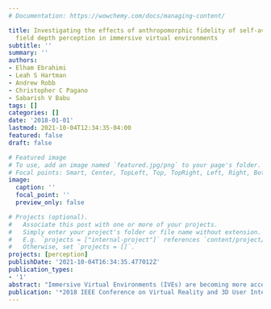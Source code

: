 ```yaml
---
# Documentation: https://wowchemy.com/docs/managing-content/

title: Investigating the effects of anthropomorphic fidelity of self-avatars on near
  field depth perception in immersive virtual environments
subtitle: ''
summary: ''
authors:
- Elham Ebrahimi
- Leah S Hartman
- Andrew Robb
- Christopher C Pagano
- Sabarish V Babu
tags: []
categories: []
date: '2018-01-01'
lastmod: 2021-10-04T12:34:35-04:00
featured: false
draft: false

# Featured image
# To use, add an image named `featured.jpg/png` to your page's folder.
# Focal points: Smart, Center, TopLeft, Top, TopRight, Left, Right, BottomLeft, Bottom, BottomRight.
image:
  caption: ''
  focal_point: ''
  preview_only: false

# Projects (optional).
#   Associate this post with one or more of your projects.
#   Simply enter your project's folder or file name without extension.
#   E.g. `projects = ["internal-project"]` references `content/project/deep-learning/index.md`.
#   Otherwise, set `projects = []`.
projects: [perception]
publishDate: '2021-10-04T16:34:35.477012Z'
publication_types:
- '1'
abstract: "Immersive Virtual Environments (IVEs) are becoming more accessible and more widely utilized for training. Previous research has shown that the matching of visual and proprioceptive information is important for calibration. While research has demonstrated that self-avatars can enhance ones' sense of presence and improve distance perception, the effects of self-avatar fidelity on near field distance estimations has yet to be investigated. This study tested the effect of avatar fidelity on the accuracy of distance estimations in the near-field. Performance with a virtual avatar was also compared to real-world performance. Three levels of fidelity were tested; 1) an immersive self-avatar with realistic limbs, 2) a low-fidelity self-avatar showing only joint locations, and 3) end-effector only. The results suggest that reach estimations become more accurate as the visual fidelity of the avatar increases, with accuracy for high fidelity avatars approaching real-world performance as compared to low-fidelity and end-effector conditions. In all conditions reach estimations became more accurate after receiving feedback during a calibration phase."
publication: '*2018 IEEE Conference on Virtual Reality and 3D User Interfaces (VR)*'
---
```

